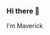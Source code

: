 ### Hi there 👋
I'm Maverick
<!--, and ...

- 🌱 I’m currently learning ...
    * about pentestration testing by working on the [Offensive Security Penetration With Kali Linux training](https://www.offensive-security.com/pwk-oscp/) lab.
- 👯 I’m looking to collaborate on ...
    * (beginner) bug bounty hunting
    * creating small CTF challenges
    * threat detection use case/tools development
- 🤔 I’m looking for help with ...
    * hands-on fuzzing
    * red team-ing
    * security research
- 💬 Ask me about ...
    * threat detection use case creation
    * JIRA workflow for threat detection/hunting
    * Splunk / Elastic
- 📫 How to reach me: ...
    * [twitter.com/@mavjs](https://twitter.com/mavjs)
    * [Wire ID](https://wire.com/en/): mavjs
- 😄 Pronouns: ...
    * he/him
- ⚡ Fun fact: ...
    * I've done 4-5 movie marathon sessions of **The Lord of The Rings** (_extendend version_) in one go. :rofl:
    * I've eaten a **mega** [kapsalon](https://en.wikipedia.org/wiki/Kapsalon) once! -->
<!--
**mavjs/mavjs** is a ✨ _special_ ✨ repository because its `README.md` (this file) appears on your GitHub profile.

Here are some ideas to get you started:

- 🔭 I’m currently working on ...
- 🌱 I’m currently learning ...
- 👯 I’m looking to collaborate on ...
- 🤔 I’m looking for help with ...
- 💬 Ask me about ...
- 📫 How to reach me: ...
- 😄 Pronouns: ...
- ⚡ Fun fact: ...
-->
